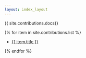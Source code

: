 ```yaml
---
layout: index_layout
---
```


{{ site.contributions.docs}}

{% for item in site.contributions.list %}
<ul><li><a href="{{ site.baseurl }}{{ item.url }}">{{ item.title }}</a></li></ul>
{% endfor %}
